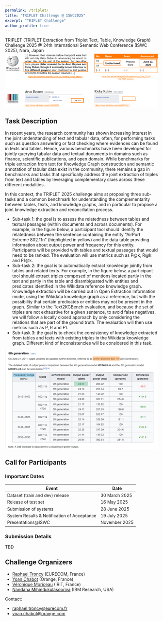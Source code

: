 ```yaml
---
permalink: /triplet/
title: "TRIPLET Challenge @ ISWC2025"
excerpt: "TRIPLET Challenge"
author_profile: true
---
```


TRIPLET (TRIPLET Extraction from Triplet Text, Table, Knowledge Graph) Challenge 2025 @ 24th International Semantic Web Conference (ISWC 2025), Nara, Japan
<img src="images/ecladatta-example.png" alt="" />

## Task Description
In recent years, the research community has shown increasing interest in the joint understanding of text and tabular data, often, for performing tasks such as question answering or fact checking where evidences can be found in texts and tables. 
Hence, various benchmarks have been developed for jointly querying tabular data and textual documents in domains such as finance, scientific publications, and open domain. 
While benchmarks for triple extraction from text for Knowledge Graph construction and semantic annotation of tabular data exist in the community, there remains a gap in benchmarks and tasks that specifically address the joint extraction of triples from text and tables by leveraging complementary clues across these different modalities.

In this context, the TRIPLET 2025 challenge aims at proposing three sub-tasks and a common benchmark for understanding the complementarity between tables, texts, and knowledge graphs, and in particular to propose a joint knowledge extraction and reconciliation process.
- Sub-task 1: the goal is to assess the relatedness between tables and textual passages (within documents and across documents). For example, in the figure below, a participant tool should identify the relatedness between the sentence containing the entity "AirPort Extreme 802.11n" (highlighted in yellow) and the data table providing information about output power and frequency for this entity. Participants will be provided with tables and textual passages that would need to be ranked. The evaluation will use metrics such as P@k, R@k and F1@k.
- Sub-task 2: the goal is to automatically extract knowledge jointly from tables and related texts. For example, in the figure below, a participant tool should extract triples composed of mentions located partly in the text and partly in the table and disambiguated with entities and predicates identified in the Wikidata reference knowledge graph. Knowledge extraction will be carried out in Open Extraction Information mode, using the Wikidata knowledge graph as a reference, but with the possibility that certain predicates or entities may not be present in the graph. Similar to the Text2KGBench evaluation, and because the set of triples are not exhaustive for a given sentence, to avoid false negatives, we will follow a locally closed approach by only considering the relations that are part of the ground truth. The evaluation will then use metrics such as P, R and F1.
- Sub-task 3: the goal is to check the consistency of knowledge extracted from tables and texts with existing triples in the Wikidata knowledge graph. Different kind of inconsistencies will be considered in this task.

<img src="images/triplet_annotation_tool.png" alt="Annotation tool" />

## Call for Participants

### Important Dates

| Event                                 | Date          |
| ------------------------------------- | -------------- |
| Dataset (train and dev) release       | 30 March 2025 |
| Release of test set                   | 16 May 2025 |
| Submission of systems                 | 28 June 2025 |
| System Results & Notification of Acceptance | 19 July 2025 |
| Presentations@ISWC                    | November 2025 |

### Submission Details
TBD

## Challenge Organizers
- [Raphael Troncy](https://www.eurecom.fr/fr/people/troncy-raphael) (EURECOM, France)
- [Yoan Chabot](https://yoanchabot.github.io/) (Orange, France)
- [Véronique Moriceau](https://www.irit.fr/~Veronique.Moriceau/) (IRIT, France)
- [Nandana Mihindukulasooriya](https://scholar.google.es/citations?user=obOPbVQAAAAJ&hl=en) (IBM Research, USA)
    
Contact: 
- raphael.troncy@eurecom.fr 
- yoan.chabot@orange.com
